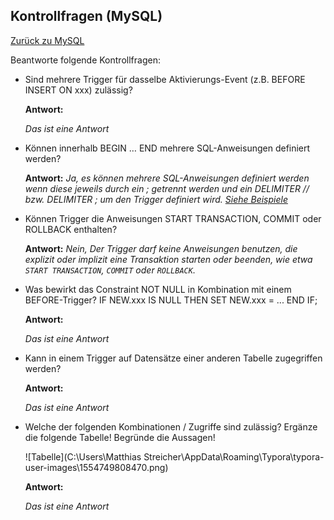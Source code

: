 ## Kontrollfragen (MySQL)

[Zurück zu MySQL](README.md)

Beantworte folgende Kontrollfragen:

- Sind mehrere Trigger für dasselbe Aktivierungs-Event (z.B. BEFORE INSERT ON xxx)
  zulässig?

  **Antwort:**

  *Das ist eine Antwort*

  

- Können innerhalb BEGIN … END mehrere SQL-Anweisungen definiert werden?

  **Antwort:**  *Ja, es können mehrere SQL-Anweisungen definiert werden wenn diese jeweils durch ein ; getrennt werden und ein DELIMITER // bzw. DELIMITER ; um den Trigger definiert wird. [Siehe Beispiele](README.md#Beispiel)*

  

- Können Trigger die Anweisungen START TRANSACTION, COMMIT oder ROLLBACK
  enthalten?

  **Antwort:**  *Nein, Der Trigger darf keine Anweisungen benutzen, die explizit oder implizit eine Transaktion starten oder beenden, wie etwa `START TRANSACTION`, `COMMIT` oder `ROLLBACK`.*

  

- Was bewirkt das Constraint NOT NULL in Kombination mit einem BEFORE-Trigger?
  IF NEW.xxx IS NULL THEN SET NEW.xxx = ... END IF;

  **Antwort:** 

  *Das ist eine Antwort*

  

- Kann in einem Trigger auf Datensätze einer anderen Tabelle zugegriffen werden?

  **Antwort:** 

  *Das ist eine Antwort*

  

- Welche der folgenden Kombinationen / Zugriffe sind zulässig? Ergänze die folgende Tabelle! Begründe die Aussagen!

  ![Tabelle](C:\Users\Matthias Streicher\AppData\Roaming\Typora\typora-user-images\1554749808470.png)

  **Antwort:** 

  *Das ist eine Antwort*